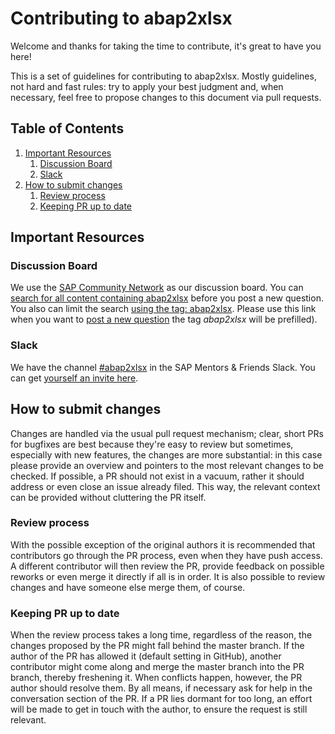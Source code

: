# Contributing to abap2xlsx

Welcome and thanks for taking the time to contribute, it's great to have you here!

This is a set of guidelines for contributing to abap2xlsx. Mostly guidelines, not hard and fast rules: try to apply your best judgment and, when necessary, feel free to propose changes to this document via pull requests.

## Table of Contents

1. [Important Resources](#important-resources)
    1. [Discussion Board](#discussion-board)
    1. [Slack](#slack)
1. [How to submit changes](#how-to-submit-changes)
    1. [Review process](#review-process)
    1. [Keeping PR up to date](#keeping-pr-up-to-date)

## Important Resources

### Discussion Board

We use the [SAP Community Network](https://community.sap.com/) as our discussion board. You can [search for all content containing abap2xlsx](https://community.sap.com/search/?ct=all&q=abap2xlxs) before you post a new question. You also can limit the search [using the tag: abap2xlsx](https://answers.sap.com/topics/abap2xlsx.html). Please use this link when you want to [post a new question](https://answers.sap.com/questions/ask.html?primaryTagId=833755570260738661924709785639136&topics=abap2xlsx&question=%5Babap2xlsx%5D%20) the tag *abap2xlsx* will be prefilled).

### Slack

We have the channel [#abap2xlsx](https://sapmentors.slack.com/archives/CGG0UHDMG) in the SAP Mentors & Friends Slack. You can get [yourself an invite here](https://sapmentors-slack-invite.cfapps.eu10.hana.ondemand.com/).

## How to submit changes

Changes are handled via the usual pull request mechanism; clear, short PRs for bugfixes are best because they're easy to review but sometimes, especially with new features, the changes are more substantial: in this case please provide an overview and pointers to the most relevant changes to be checked. If possible, a PR should not exist in a vacuum, rather it should address or even close an issue already filed. This way, the relevant context can be provided without cluttering the PR itself.

### Review process

With the possible exception of the original authors it is recommended that contributors go through the PR process, even when they have push access. A different contributor will then review the PR, provide feedback on possible reworks or even merge it directly if all is in order. It is also possible to review changes and have someone else merge them, of course.

### Keeping PR up to date

When the review process takes a long time, regardless of the reason, the changes proposed by the PR might fall behind the master branch. If the author of the PR has allowed it (default setting in GitHub), another contributor might come along and merge the master branch into the PR branch, thereby freshening it. When conflicts happen, however, the PR author should resolve them. By all means, if necessary ask for help in the conversation section of the PR. If a PR lies dormant for too long, an effort will be made to get in touch with the author, to ensure the request is still relevant.
